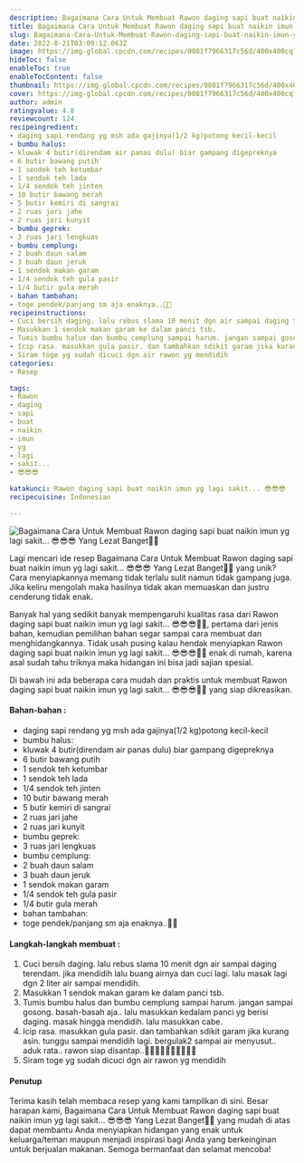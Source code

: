 ```yaml
---
description: Bagaimana Cara Untuk Membuat Rawon daging sapi buat naikin imun yg lagi sakit... 😎😎😎 Yang Lezat Banget"
title: Bagaimana Cara Untuk Membuat Rawon daging sapi buat naikin imun yg lagi sakit... 😎😎😎 Yang Lezat Banget
slug: Bagaimana-Cara-Untuk-Membuat-Rawon-daging-sapi-buat-naikin-imun-yg-lagi-sakit-%F0%9F%98%8E%F0%9F%98%8E%F0%9F%98%8E-Yang-Lezat-Banget
date: 2022-8-21T03:09:12.063Z
image: https://img-global.cpcdn.com/recipes/0081f7966317c56d/400x400cq70/photo.jpg
hideToc: false
enableToc: true
enableTocContent: false
thumbnail: https://img-global.cpcdn.com/recipes/0081f7966317c56d/400x400cq70/photo.jpg
cover: https://img-global.cpcdn.com/recipes/0081f7966317c56d/400x400cq70/photo.jpg
author: admin
ratingvalue: 4.8
reviewcount: 124
recipeingredient:
- daging sapi rendang yg msh ada gajinya(1/2 kg)potong kecil-kecil
- bumbu halus:
- kluwak 4 butir(direndam air panas dulu) biar gampang digepreknya
- 6 butir bawang putih
- 1 sendok teh ketumbar
- 1 sendok teh lada
- 1/4 sendok teh jinten
- 10 butir bawang merah
- 5 butir kemiri di sangrai
- 2 ruas jari jahe
- 2 ruas jari kunyit
- bumbu geprek:
- 3 ruas jari lengkuas
- bumbu cemplung:
- 2 buah daun salam
- 3 buah daun jeruk
- 1 sendok makan garam
- 1/4 sendok teh gula pasir
- 1/4 butir gula merah
- bahan tambahan:
- toge pendek/panjang sm aja enaknya..🤗🤗
recipeinstructions:
- Cuci bersih daging. lalu rebus slama 10 menit dgn air sampai daging terendam. jika mendidih lalu buang airnya dan cuci lagi. lalu masak lagi dgn 2 liter air sampai mendidih.
- Masukkan 1 sendok makan garam ke dalam panci tsb.
- Tumis bumbu halus dan bumbu cemplung sampai harum. jangan sampai gosong. basah-basah aja.. lalu masukkan kedalam panci yg berisi daging. masak hingga mendidih. lalu masukkan cabe.
- Icip rasa. masukkan gula pasir. dan tambahkan sdikit garam jika kurang asin. tunggu sampai mendidih lagi. bergulak2 sampai air menyusut.. aduk rata.. rawon siap disantap..🤗🤗🤗😎😎😎😎🤤🤤🤤
- Siram toge yg sudah dicuci dgn air rawon yg mendidih
categories:
- Resep

tags:
- Rawon
- daging
- sapi
- buat
- naikin
- imun
- yg
- lagi
- sakit...
- 😎😎😎

katakunci: Rawon daging sapi buat naikin imun yg lagi sakit... 😎😎😎
recipecuisine: Indonesian

---
```


![Bagaimana Cara Untuk Membuat Rawon daging sapi buat naikin imun yg lagi sakit... 😎😎😎 Yang Lezat Banget👩‍🍳](https://img-global.cpcdn.com/recipes/0081f7966317c56d/400x400cq70/photo.jpg)

Lagi mencari ide resep Bagaimana Cara Untuk Membuat Rawon daging sapi buat naikin imun yg lagi sakit... 😎😎😎 Yang Lezat Banget👩‍🍳 yang unik? Cara menyiapkannya memang tidak terlalu sulit namun tidak gampang juga. Jika keliru mengolah maka hasilnya tidak akan memuaskan dan justru cenderung tidak enak.

Banyak hal yang sedikit banyak mempengaruhi kualitas rasa dari Rawon daging sapi buat naikin imun yg lagi sakit... 😎😎😎👩‍🍳, pertama dari jenis bahan, kemudian pemilihan bahan segar sampai cara membuat dan menghidangkannya. Tidak usah pusing kalau hendak menyiapkan Rawon daging sapi buat naikin imun yg lagi sakit... 😎😎😎👩‍🍳 enak di rumah, karena asal sudah tahu triknya maka hidangan ini bisa jadi sajian spesial.

Di bawah ini ada beberapa cara mudah dan praktis untuk membuat Rawon daging sapi buat naikin imun yg lagi sakit... 😎😎😎👩‍🍳 yang siap dikreasikan.

<!--inarticleads1-->

#### Bahan-bahan :

- daging sapi rendang yg msh ada gajinya(1/2 kg)potong kecil-kecil
- bumbu halus:
- kluwak 4 butir(direndam air panas dulu) biar gampang digepreknya
- 6 butir bawang putih
- 1 sendok teh ketumbar
- 1 sendok teh lada
- 1/4 sendok teh jinten
- 10 butir bawang merah
- 5 butir kemiri di sangrai
- 2 ruas jari jahe
- 2 ruas jari kunyit
- bumbu geprek:
- 3 ruas jari lengkuas
- bumbu cemplung:
- 2 buah daun salam
- 3 buah daun jeruk
- 1 sendok makan garam
- 1/4 sendok teh gula pasir
- 1/4 butir gula merah
- bahan tambahan:
- toge pendek/panjang sm aja enaknya..🤗🤗

<!--inarticleads2-->

#### Langkah-langkah membuat :

1. Cuci bersih daging. lalu rebus slama 10 menit dgn air sampai daging terendam. jika mendidih lalu buang airnya dan cuci lagi. lalu masak lagi dgn 2 liter air sampai mendidih.
1. Masukkan 1 sendok makan garam ke dalam panci tsb.
1. Tumis bumbu halus dan bumbu cemplung sampai harum. jangan sampai gosong. basah-basah aja.. lalu masukkan kedalam panci yg berisi daging. masak hingga mendidih. lalu masukkan cabe.
1. Icip rasa. masukkan gula pasir. dan tambahkan sdikit garam jika kurang asin. tunggu sampai mendidih lagi. bergulak2 sampai air menyusut.. aduk rata.. rawon siap disantap..🤗🤗🤗😎😎😎😎🤤🤤🤤
1. Siram toge yg sudah dicuci dgn air rawon yg mendidih

#### Penutup

Terima kasih telah membaca resep yang kami tampilkan di sini. Besar harapan kami, Bagaimana Cara Untuk Membuat Rawon daging sapi buat naikin imun yg lagi sakit... 😎😎😎 Yang Lezat Banget👩‍🍳 yang mudah di atas dapat membantu Anda menyiapkan hidangan yang enak untuk keluarga/teman maupun menjadi inspirasi bagi Anda yang berkeinginan untuk berjualan makanan. Semoga bermanfaat dan selamat mencoba!